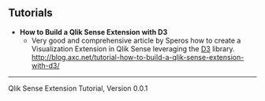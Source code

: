 


## Tutorials
* **How to Build a Qlik Sense Extension with D3**
	* Very good and comprehensive article by Speros how to create a Visualization Extension in Qlik Sense leveraging the [D3](http://d3js.org) library.
http://blog.axc.net/tutorial-how-to-build-a-qlik-sense-extension-with-d3/


---
Qlik Sense Extension Tutorial, Version 0.0.1